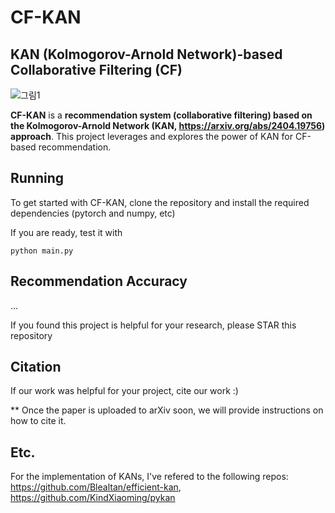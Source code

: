 # CF-KAN

## KAN (Kolmogorov-Arnold Network)-based Collaborative Filtering (CF)

![그림1](https://github.com/jindeok/CF-KAN/assets/35905280/a9b4ca1d-07e4-497b-9ec1-57454475f431)

**CF-KAN** is a **recommendation system (collaborative filtering) based on the Kolmogorov-Arnold Network (KAN, https://arxiv.org/abs/2404.19756) approach**. This project leverages and explores the power of KAN for CF-based recommendation.



## Running 
To get started with CF-KAN, clone the repository and install the required dependencies (pytorch and numpy, etc)

If you are ready, test it with

`python main.py`




## Recommendation Accuracy

...



If you found this project is helpful for your research, please STAR this repository


## Citation
If our work was helpful for your project, cite our work :)

** Once the paper is uploaded to arXiv soon, we will provide instructions on how to cite it.


## Etc.
For the implementation of KANs, I've refered to the following repos: https://github.com/Blealtan/efficient-kan, https://github.com/KindXiaoming/pykan
